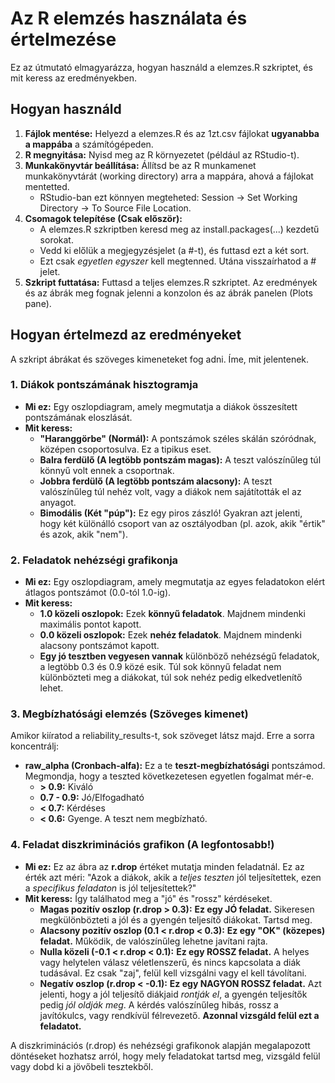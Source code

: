# **Az R elemzés használata és értelmezése**

Ez az útmutató elmagyarázza, hogyan használd a elemzes.R szkriptet, és mit keress az eredményekben.

## **Hogyan használd**

1. **Fájlok mentése:** Helyezd a elemzes.R és az 1zt.csv fájlokat **ugyanabba a mappába** a számítógépeden.  
2. **R megnyitása:** Nyisd meg az R környezetet (például az RStudio-t).  
3. **Munkakönyvtár beállítása:** Állítsd be az R munkamenet munkakönyvtárát (working directory) arra a mappára, ahová a fájlokat mentetted.  
   * RStudio-ban ezt könnyen megteheted: Session \-\> Set Working Directory \-\> To Source File Location.  
4. **Csomagok telepítése (Csak először):**  
   * A elemzes.R szkriptben keresd meg az install.packages(...) kezdetű sorokat.  
   * Vedd ki előlük a megjegyzésjelet (a \#-t), és futtasd ezt a két sort.  
   * Ezt csak *egyetlen egyszer* kell megtenned. Utána visszaírhatod a \# jelet.  
5. **Szkript futtatása:** Futtasd a teljes elemzes.R szkriptet. Az eredmények és az ábrák meg fognak jelenni a konzolon és az ábrák panelen (Plots pane).

## **Hogyan értelmezd az eredményeket**

A szkript ábrákat és szöveges kimeneteket fog adni. Íme, mit jelentenek.

### **1\. Diákok pontszámának hisztogramja**

* **Mi ez:** Egy oszlopdiagram, amely megmutatja a diákok összesített pontszámának eloszlását.  
* **Mit keress:**  
  * **"Haranggörbe" (Normál):** A pontszámok széles skálán szóródnak, középen csoportosulva. Ez a tipikus eset.  
  * **Balra ferdülő (A legtöbb pontszám magas):** A teszt valószínűleg túl könnyű volt ennek a csoportnak.  
  * **Jobbra ferdülő (A legtöbb pontszám alacsony):** A teszt valószínűleg túl nehéz volt, vagy a diákok nem sajátították el az anyagot.  
  * **Bimodális (Két "púp"):** Ez egy piros zászló\! Gyakran azt jelenti, hogy két különálló csoport van az osztályodban (pl. azok, akik "értik" és azok, akik "nem").

### **2\. Feladatok nehézségi grafikonja**

* **Mi ez:** Egy oszlopdiagram, amely megmutatja az egyes feladatokon elért átlagos pontszámot (0.0-tól 1.0-ig).  
* **Mit keress:**  
  * **1.0 közeli oszlopok:** Ezek **könnyű feladatok**. Majdnem mindenki maximális pontot kapott.  
  * **0.0 közeli oszlopok:** Ezek **nehéz feladatok**. Majdnem mindenki alacsony pontszámot kapott.  
  * **Egy jó tesztben vegyesen vannak** különböző nehézségű feladatok, a legtöbb 0.3 és 0.9 közé esik. Túl sok könnyű feladat nem különbözteti meg a diákokat, túl sok nehéz pedig elkedvetlenítő lehet.

### **3\. Megbízhatósági elemzés (Szöveges kimenet)**

Amikor kiíratod a reliability\_results-t, sok szöveget látsz majd. Erre a sorra koncentrálj:

* **raw\_alpha (Cronbach-alfa):** Ez a te **teszt-megbízhatósági** pontszámod. Megmondja, hogy a teszted következetesen egyetlen fogalmat mér-e.  
  * **\> 0.9:** Kiváló  
  * **0.7 \- 0.9:** Jó/Elfogadható  
  * **\< 0.7:** Kérdéses  
  * **\< 0.6:** Gyenge. A teszt nem megbízható.

### **4\. Feladat diszkriminációs grafikon (A legfontosabb\!)**

* **Mi ez:** Ez az ábra az **r.drop** értéket mutatja minden feladatnál. Ez az érték azt méri: "Azok a diákok, akik a *teljes teszten* jól teljesítettek, ezen a *specifikus feladaton* is jól teljesítettek?"  
* **Mit keress:** Így találhatod meg a "jó" és "rossz" kérdéseket.  
  * **Magas pozitív oszlop (r.drop \> 0.3):** **Ez egy JÓ feladat.** Sikeresen megkülönbözteti a jól és a gyengén teljesítő diákokat. Tartsd meg.  
  * **Alacsony pozitív oszlop (0.1 \< r.drop \< 0.3):** **Ez egy "OK" (közepes) feladat.** Működik, de valószínűleg lehetne javítani rajta.  
  * **Nulla közeli (-0.1 \< r.drop \< 0.1):** **Ez egy ROSSZ feladat.** A helyes vagy helytelen válasz véletlenszerű, és nincs kapcsolata a diák tudásával. Ez csak "zaj", felül kell vizsgálni vagy el kell távolítani.  
  * **Negatív oszlop (r.drop \< \-0.1):** **Ez egy NAGYON ROSSZ feladat.** Azt jelenti, hogy a jól teljesítő diákjaid *rontják el*, a gyengén teljesítők pedig *jól oldják meg*. A kérdés valószínűleg hibás, rossz a javítókulcs, vagy rendkívül félrevezető. **Azonnal vizsgáld felül ezt a feladatot.**

A diszkriminációs (r.drop) és nehézségi grafikonok alapján megalapozott döntéseket hozhatsz arról, hogy mely feladatokat tartsd meg, vizsgáld felül vagy dobd ki a jövőbeli tesztekből.
